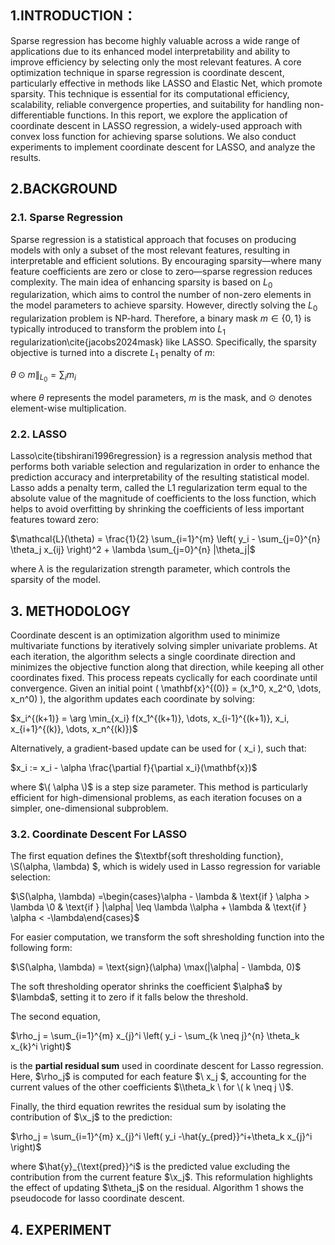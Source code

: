 ## 1.INTRODUCTION：  
Sparse regression has become highly valuable across a wide range of applications due to its enhanced model interpretability and ability
to improve efficiency by selecting only the most relevant features.
A core optimization technique in sparse regression is coordinate descent, particularly effective in methods like LASSO and Elastic Net,
which promote sparsity. This technique is essential for its computational efficiency, scalability, reliable convergence properties, and
suitability for handling non-differentiable functions. In this report,
we explore the application of coordinate descent in LASSO regression, a widely-used approach with convex loss function for achieving
sparse solutions. We also conduct experiments to implement coordinate descent for LASSO, and analyze the results.  

## 2.BACKGROUND  

### 2.1. Sparse Regression  
Sparse regression is a statistical approach that focuses on producing models with only a subset of the most relevant features, resulting in interpretable and efficient solutions. By encouraging sparsity—where many feature coefficients are zero or close to zero—sparse regression reduces complexity. The main idea of enhancing sparsity is based on $L_0$ regularization, which aims to control the number of non-zero elements in the model parameters to achieve sparsity. However, directly solving the $L_0$ regularization problem is NP-hard. Therefore, a binary mask $m \in \{0, 1\}$ is typically introduced to transform the problem into $L_1$ regularization\cite{jacobs2024mask} like LASSO. Specifically, the sparsity objective is turned into a discrete $L_1$ penalty of $m$:


$\theta \odot m \|_{L_0} = \sum_i m_i$

where $\theta$ represents the model parameters, $m$ is the mask, and $\odot$ denotes element-wise multiplication.

### 2.2. LASSO  
Lasso\cite{tibshirani1996regression} is a regression analysis method that performs both variable selection and regularization in order to enhance the prediction accuracy and interpretability of the resulting statistical model. Lasso adds a penalty term, called the L1 regularization term equal to the absolute value of the magnitude of coefficients to the loss function, which helps to avoid overfitting by shrinking the coefficients of less important features toward zero:


$\mathcal{L}(\theta) = \frac{1}{2} \sum_{i=1}^{m} \left( y_i - \sum_{j=0}^{n} \theta_j x_{ij} \right)^2 + \lambda \sum_{j=0}^{n} |\theta_j|\$


where $\lambda$ is the regularization strength parameter, which controls the sparsity of the model.


## 3. METHODOLOGY  
Coordinate descent is an optimization algorithm used to minimize multivariate functions by iteratively solving simpler univariate problems. At each iteration, the algorithm selects a single coordinate direction and minimizes the objective function along that direction, while keeping all other coordinates fixed. This process repeats cyclically for each coordinate until convergence. Given an initial point \( \mathbf{x}^{(0)} = (x_1^0, x_2^0, \dots, x_n^0) \), the algorithm updates each coordinate by solving:

$x_i^{(k+1)} = \arg \min_{x_i} f(x_1^{(k+1)}, \dots, x_{i-1}^{(k+1)}, x_i, x_{i+1}^{(k)}, \dots, x_n^{(k)})\$

Alternatively, a gradient-based update can be used for \( x_i \), such that:

$x_i := x_i - \alpha \frac{\partial f}{\partial x_i}(\mathbf{x})\$

where $\( \alpha \)$ is a step size parameter. This method is particularly efficient for high-dimensional problems, as each iteration focuses on a simpler, one-dimensional subproblem.

### 3.2. Coordinate Descent For LASSO
The first equation defines the $\textbf{soft thresholding function}, \S(\alpha, \lambda) \$, which is widely used in Lasso regression for variable selection:  

$\S(\alpha, \lambda) =\begin{cases}\alpha - \lambda & \text{if } \alpha > \lambda \\0 & \text{if } |\alpha| \leq \lambda \\\alpha + \lambda & \text{if } \alpha < -\lambda\end{cases}\$

For easier computation, we transform the soft shresholding function into the following form:


$\S(\alpha, \lambda) = \text{sign}(\alpha) \max(|\alpha| - \lambda, 0)\$

The soft thresholding operator shrinks the coefficient $\alpha\$ by $\lambda\$, setting it to zero if it falls below the threshold.

The second equation, 

$\rho_j = \sum_{i=1}^{m} x_{j}^i \left( y_i - \sum_{k \neq j}^{n} \theta_k x_{k}^i \right)\$

is the $\textbf{partial residual sum}$ used in coordinate descent for Lasso regression. Here, $\rho_j\$ is computed for each feature $\ x_j \$, accounting for the current values of the other coefficients $\\theta_k \ for \( k \neq j \)$.

Finally, the third equation rewrites the residual sum by isolating the contribution of $\x_j\$ to the prediction:

$\rho_j = \sum_{i=1}^{m} x_{j}^i \left( y_i -\hat{y_{pred}}^i+\theta_k x_{j}^i \right)\$

where $\\hat{y}_{\text{pred}}^i\$ is the predicted value excluding the contribution from the current feature $\x_j\$. This reformulation highlights the effect of updating $\theta_j\$ on the residual. Algorithm 1 shows the pseudocode for lasso coordinate descent.


## 4. EXPERIMENT  










